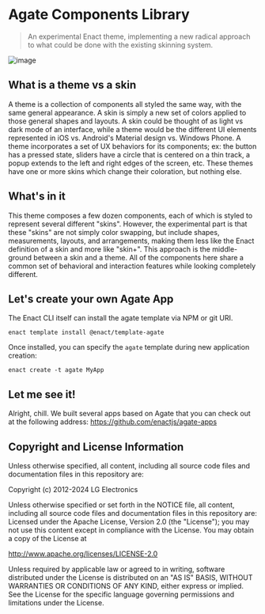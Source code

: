 # Agate Components Library

> An experimental Enact theme, implementing a new radical approach to what could be done with the existing skinning system.

![image](https://github.com/enactjs/agate/assets/4288375/2e88e740-599e-4328-9b29-f5c9ffec865b)

## What is a theme vs a skin

A theme is a collection of components all styled the same way, with the same general appearance. A skin is simply a new set of colors applied to those general shapes and layouts. A skin could be thought of as light vs dark mode of an interface, while a theme would be the different UI elements represented in iOS vs. Android's Material design vs. Windows Phone. A theme incorporates a set of UX behaviors for its components; ex: the button has a pressed state, sliders have a circle that is centered on a thin track, a popup extends to the left and right edges of the screen, etc. These themes have one or more skins which change their coloration, but nothing else.

## What's in it

This theme composes a few dozen components, each of which is styled to represent several different "skins". However, the experimental part is that these "skins" are not simply color swapping, but include shapes, measurements, layouts, and arrangements, making them less like the Enact definition of a skin and more like "skin+". This approach is the middle-ground between a skin and a theme. All of the components here share a common set of behavioral and interaction features while looking completely different.

## Let's create your own Agate App

The Enact CLI itself can install the agate template via NPM or git URI.
```
enact template install @enact/template-agate
```

Once installed, you can specify the `agate` template during new application creation:

```
enact create -t agate MyApp
```

## Let me see it!

Alright, chill. We built several apps based on Agate that you can check out at the following address: https://github.com/enactjs/agate-apps

## Copyright and License Information

Unless otherwise specified, all content, including all source code files and documentation files in this repository are:

Copyright (c) 2012-2024 LG Electronics

Unless otherwise specified or set forth in the NOTICE file, all content, including all source code files and documentation files in this repository are: Licensed under the Apache License, Version 2.0 (the "License"); you may not use this content except in compliance with the License. You may obtain a copy of the License at

http://www.apache.org/licenses/LICENSE-2.0

Unless required by applicable law or agreed to in writing, software distributed under the License is distributed on an "AS IS" BASIS, WITHOUT WARRANTIES OR CONDITIONS OF ANY KIND, either express or implied. See the License for the specific language governing permissions and limitations under the License.
